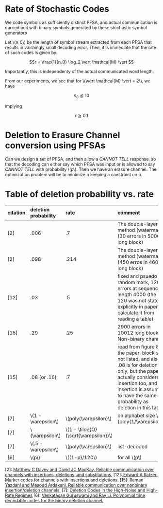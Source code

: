 # Rate of Stochastic Codes 

We code symbols as sufficiently distinct PFSA, and actual communication is carried ouit with binary symbols generated by these stochastic symbol generators

Let \\\(n_0\\\) be the length of symbol stream extracted from each PFSA that results in vaishingly small decoding error.
Then, it is immediate that the rate of such codes is given by:

$$r = \frac{1}{n_0} \log_2 \vert \mathcal{M} \vert $$

Importantly, this is independenty of the actual communicated word length.

From our experiments, we see that for \\\(\vert \mathcal{M} \vert = 2\\\), we have 

$$ n_0 \leqq 10 $$

implying 

$$r \geqq 0.1 $$

# Deletion to Erasure Channel conversion using PFSAs

Can we design a set of PFSA, and then allow a *CANNOT TELL* response, so that the decoding can either say which PFSA was input or is allowed to say *CANNOT TELL* with probability \\\(p\\\). Then we have an erasure channel. The optimization problem will be to minimize n keeping a constraint on p.


# Table of deletion probability vs. rate 

| citation | deletion probability | rate | comment |
|:--|:--|:--|:--|
| \[2\] | .006 | .7 | The double-layered method (watermark) (30 errors in 5000 long block) | 
| \[2\] | .098 | .214 | The double-layered method (watermark) (450 erros in 4600 long block) |
| \[12\]| .03  |.5 | fixed and psuedo-random mark, 120 errors at sequence length 4000 (the 120 was not stated explicitly in paper, I calculate it from reading a table) |
| \[15\] | .29 | .25 | 2900 errors in 10012 long block, Non-binary channel|
| \[15\] | .08 (or .16) | .7 | read from figure 8 of the paper, block size not listed, and also .08 is for deletion only, but the paper actually considered insertion too, and insertion is assume to have the same probability as deletion in this table | 
| \[7\] | \\\(1 - \varepsilon\\\)| \\\(poly(\varepsilon)\\\) | on alphabet size  \\\(poly(1/\varepsilon)\\\) |
| \[7\] | \\\(\varepsilon\\\) | \\\(1 - \tilde{O}\(\sqrt{\varepsilon}\)\\\) | 
| \[7\] | \\\(.5 - \varepsilon\\\) | \\\(poly(\varepsilon)\\\) | list-decoded |
| \[6\] | \\\(p\\\) | \\\(\(1-p\)/120\\\) | for all \\\(p\\\) | 

\[2\]: [Matthew C Davey and David JC MacKay. Reliable communication over channels with insertions, deletions, and substitutions.](https://ieeexplore.ieee.org/stamp/stamp.jsp?arnumber=910582)
\[12\]:[ Edward A Ratzer. Marker codes for channels with insertions and deletions.](https://link.springer.com/article/10.1007/BF03219806)
\[15\]: [Raman Yazdani and Masoud Ardakani. Reliable communication over nonbinary insertion/deletion channels.](https://ieeexplore.ieee.org/stamp/stamp.jsp?arnumber=6334504)
\[7\]: [Deletion Codes in the High-Noise and High-Rate Regimes](https://ieeexplore.ieee.org/document/7835185)
\[6\]: [Venkatesan Guruswami and Ray Li. Polynomial time decodable codes for the binary deletion channel.](https://ieeexplore.ieee.org/document/8502134)